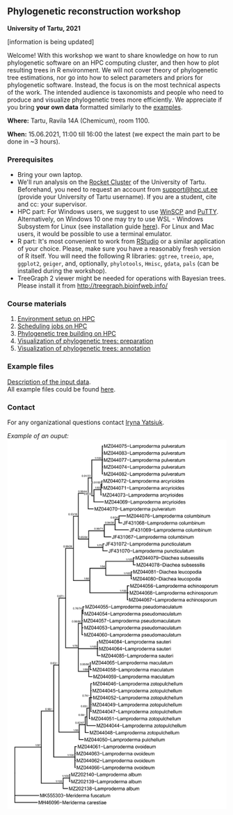 ## Phylogenetic reconstruction workshop
**University of Tartu, 2021** 

[information is being updated]

Welcome! With this workshop we want to share knowledge on how to run phylogenetic software on an HPC computing cluster, and then how to plot resulting trees in R environment. We will not cover theory of phylogenetic tree estimations, nor go into how to select parameters and priors for phylogenetic software. Instead, the focus is on the most technical aspects of the work. The intended audience is taxonomists and people who need to produce and visualize phylogenetic trees more efficiently. We appreciate if you bring **your own data** formatted similarly to the [examples](examples.md).

**Where:** Tartu, Ravila 14A (Chemicum), room 1100.

**When:** 15.06.2021, 11:00 till 16:00 the latest (we expect the main part to be done in ~3 hours).

### Prerequisites
- Bring your own laptop.
- We'll run analysis on the [Rocket Cluster](https://hpc.ut.ee/en/resources/rocket-cluster-en/) of the University of Tartu. Beforehand, you need to request an account from support@hpc.ut.ee (provide your University of Tartu username). If you are a student, cite and cc: your supervisor.
- HPC part: For Windows users, we suggest to use [WinSCP](https://winscp.net/eng/downloads.php) and [PuTTY](https://winscp.net/eng/downloads.php#putty).
Alternatively, on Windows 10 one may try to use WSL - Windows Subsystem for Linux (see installation guide [here](https://docs.microsoft.com/en-us/windows/wsl/install-win10)).
For Linux and Mac users, it would be possible to use a terminal emulator.
- R part: It's most convenient to work from [RStudio](https://www.rstudio.com/products/rstudio/download/) or a similar application of your choice. Please, make sure you have a reasonably fresh version of R itself. You will need the following R libraries: `ggtree`, `treeio`, `ape`, `ggplot2`, `geiger`, and, optionally, `phylotools`, `Hmisc`, `gdata`, `pals` (can be installed during the workshop).
- TreeGraph 2 viewer might be needed for operations with Bayesian trees. Please install it from http://treegraph.bioinfweb.info/

### Course materials

1. [Environment setup on HPC](00.Environment_setup.md)
2. [Scheduling jobs on HPC](01.SLURM.md)
3. [Phylogenetic tree building on HPC](02.Phylo_on_HPC.md)
4. [Visualization of phylogenetic trees: preparation](03.Tree_viz.md)
5. [Visualization of phylogenetic trees: annotation](04.Tree_plotting.md)

### Example files
[Description of the input data](examples.md).<br/>
All example files could be found [here](https://github.com/Mycology-Microbiology-Center/Phylo2021/tree/main/data).


### Contact
For any organizational questions contact [Iryna Yatsiuk](mailto:iryna.yatsiuk@ut.ee). <br/>

_Example of an ouput:_ <br/>
<img src="img/tree_example.png" width="700" title="Tree example"/>

